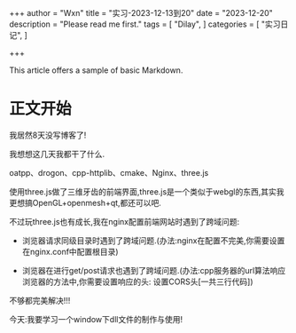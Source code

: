 +++
author = "Wxn"
title = "实习-2023-12-13到20"
date = "2023-12-20"
description = "Please read me first."
tags = [
	"Dilay",
]
categories = [
    "实习日记",
]

+++

This article offers a sample of basic Markdown.
<!--more-->

# 正文开始

我居然8天没写博客了!

我想想这几天我都干了什么.



oatpp、drogon、cpp-httplib、cmake、Nginx、three.js



使用three.js做了三维牙齿的前端界面,three.js是一个类似于webgl的东西,其实我更想搞OpenGL+openmesh+qt,都还可以吧.

不过玩three.js也有成长,我在nginx配置前端网站时遇到了跨域问题:

- 浏览器请求同级目录时遇到了跨域问题.(办法:nginx在配置不完美,你需要设置在nginx.conf中配置根目录)

- 浏览器在进行get/post请求也遇到了跨域问题.(办法:cpp服务器的url算法响应浏览器的方法中,你需要设置响应的头: 设置CORS头[一共三行代码])

不够都完美解决!!!



今天:我要学习一个window下dll文件的制作与使用!